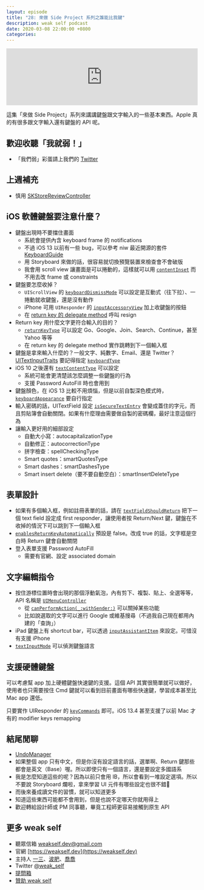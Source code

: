 ```yaml
---
layout: episode
title: "28: 來做 Side Project 系列之誰能比我鍵"
description: weak self podcast
date: 2020-03-08 22:00:00 +0800
categories: 
---
```

<iframe src="https://www.listennotes.com/embedded/e/77ab24acf3434b3f9de0a3ec3f5a9b97/" width="100%" style="width: 1px; min-width: 100%;" frameborder="0" scrolling="no"></iframe>

這集「來做 Side Project」系列來講講鍵盤跟文字輸入的一些基本東西。Apple 真的有很多跟文字輸入還有鍵盤的 API 呢。

## 歡迎收聽「我就弱！」

- 「我們弱」彩蛋請上我們的 [Twitter](https://twitter.com/weak_self)

## 上週補充

- 慎用 [SKStoreReviewController](https://developer.apple.com/documentation/storekit/skstorereviewcontroller)

## iOS 軟體鍵盤要注意什麼？

- 鍵盤出現時不要擋住畫面
	- 系統會提供內含 keyboard frame 的 notifications
	- 不過 iOS 13 以前有一些 bug，可以參考 niw 最近開源的套件 [KeyboardGuide](https://github.com/niw/KeyboardGuide)
	- 用 Storyboard 來做的話，很容易就切換預覽裝置來檢查會不會破版
	- 我會用 scroll view 讓畫面是可以捲動的，這樣就可以用 [`contentInset`](https://developer.apple.com/documentation/uikit/uiscrollview/1619406-contentinset) 而不用去改 frame 或 constraints
- 鍵盤要怎麼收掉？
	- `UIScrollView` 的 [`keyboardDismissMode`](https://developer.apple.com/documentation/uikit/uiscrollview/1619437-keyboarddismissmode) 可以設定是互動式（往下拉）、一捲動就收鍵盤，還是沒有動作
	- iPhone 可用 `UIResponder` 的 [`inputAccessoryView`](https://developer.apple.com/documentation/uikit/uiresponder/1621119-inputaccessoryview) 加上收鍵盤的按鈕
	- 在 [return key 的 delegate method](https://developer.apple.com/documentation/uikit/uitextfielddelegate/1619603-textfieldshouldreturn) 呼叫 resign 
- Return key 用什麼文字更符合輸入的目的？
	- [`returnKeyType`](https://developer.apple.com/documentation/uikit/uitextinputtraits/1624446-returnkeytype) 可以設定 Go、Google、Join、Search、Continue，甚至 Yahoo 等等
	- 在 return key 的 delegate method 實作跳轉到下一個輸入框
- 鍵盤是拿來輸入什麼的？一般文字、純數字、Email、還是 Twitter？[UITextInputTraits](https://developer.apple.com/documentation/uikit/uitextinputtraits) 要記得指定 [`keyboardType`](https://developer.apple.com/documentation/uikit/uitextinputtraits/1624457-keyboardtype)
- iOS 10 之後還有 [`textContentType`](https://developer.apple.com/documentation/uikit/uitextinputtraits/1649656-textcontenttype) 可以設定
    - 系統可能會更清楚該怎麼調整一些鍵盤的行為
    - 支援 Password AutoFill 時也會用到
- 鍵盤顏色，在 iOS 13 比較不用煩惱，但是以前自製深色模式時， [`keyboardAppearance`](https://developer.apple.com/documentation/uikit/uitextinputtraits/1624434-keyboardappearance) 要自行指定
- 輸入密碼的話，UITextField 設定 [`isSecureTextEntry`](https://developer.apple.com/documentation/uikit/uitextinputtraits/1624427-issecuretextentry) 會變成蓋住的字元，而且剪貼簿會自動關閉。如果有什麼理由需要做自製的密碼欄，最好注意這個行為
- 讓輸入更好用的細部設定
	- 自動大小寫：autocapitalizationType
	- 自動修正：autocorrectionType
	- 拼字檢查：spellCheckingType
	- Smart quotes：smartQuotesType
	- Smart dashes：smartDashesType
	- Smart insert delete（要不要自動空白）：smartInsertDeleteType

## 表單設計

- 如果有多個輸入框，例如註冊表單的話，請在 [`textFieldShouldReturn`](https://developer.apple.com/documentation/uikit/uitextfielddelegate/1619603-textfieldshouldreturn) 把下一個 text field 設定成 first responder，讓使用者按 Return/Next 鍵，鍵盤在不收掉的情況下可以跳到下一個輸入框
- [`enablesReturnKeyAutomatically`](https://developer.apple.com/documentation/uikit/uitextinputtraits/1624432-enablesreturnkeyautomatically) 預設是 false。改成 true 的話，文字框是空白時 Return 鍵會自動關閉
- 登入表單支援 Password AutoFill
	- 需要有官網、設定 associated domain

## 文字編輯指令

- 按住游標位置時會出現的那個浮動氣泡，內有剪下、複製、貼上、全選等等，API 名稱是 [`UIMenuController`](https://developer.apple.com/documentation/uikit/uimenucontroller)
	- 從 [`canPerformAction(_:withSender:)`](https://developer.apple.com/documentation/uikit/uiresponder/1621105-canperformaction) 可以關掉某些功能
	- 比如說選取的文字可以進行 Google 或維基搜尋（不過我自己現在都用內建的「查詢」）
- iPad 鍵盤上有 shortcut bar，可以透過 [`inputAssistantItem`](https://developer.apple.com/documentation/uikit/uiresponder/1621135-inputassistantitem) 來設定。可惜沒有支援 iPhone
-  [`textInputMode`](https://developer.apple.com/documentation/uikit/uiresponder/1621133-textinputmode) 可以偵測鍵盤語言

## 支援硬體鍵盤

可以考慮幫 app 加上硬體鍵盤快速鍵的支援。這個 API 其實很簡單就可以做好，使用者也只需要按住 Cmd 鍵就可以看到目前畫面有哪些快速鍵，學習成本甚至比 Mac app 還低。

只要實作 UIResponder 的 [`keyCommands`](https://developer.apple.com/documentation/uikit/uiresponder/1621141-keycommands) 即可。iOS 13.4 甚至支援了以前 Mac 才有的 modifier keys remapping

## 結尾閒聊

- [UndoManager](https://developer.apple.com/documentation/foundation/undomanager)
- 如果整個 app 只有中文，但是你沒有設定語言的話，選單啊、Return 鍵那些都會是英文（Base）喔。所以即使只有一個語言，還是要設定多國語系
- 我是怎麼知道這些的呢？因為以前只會用 IB，所以會看到一堆設定選項。所以不要說 Storyboard 爛啦，拿來學習 UI 元件有哪些設定也很不錯🤪
- 而後來養成讀文件的習慣，就可以知道更多
- 知道這些東西可能都不會用到，但是也說不定哪天你就用得上
- 歡迎轉給設計師或 PM 同事聽，畢竟工程師更容易接觸到原生 API

## 更多 weak self

* 聽眾信箱 [weakself.dev@gmail.com](mailto:weakself.dev@gmail.com)
* 官網 [https://weakself.dev](https://weakself.dev)
* 主持人 [一三](https://twitter.com/ethanhuang13)、[波肥](https://twitter.com/PofatTseng)、[喬喬](https://twitter.com/joe_trash_talk)
* Twitter [@weak_self](https://twitter.com/weak_self)
* [提問箱](https://peing.net/zh-TW/weak_self)
* [贊助 weak self](https://weakself.dev/#donation)